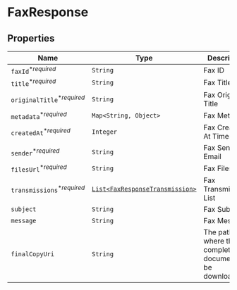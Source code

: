 

# FaxResponse



## Properties

| Name | Type | Description | Notes |
|------------ | ------------- | ------------- | -------------|
| `faxId`<sup>*_required_</sup> | ```String``` |  Fax ID  |  |
| `title`<sup>*_required_</sup> | ```String``` |  Fax Title  |  |
| `originalTitle`<sup>*_required_</sup> | ```String``` |  Fax Original Title  |  |
| `metadata`<sup>*_required_</sup> | ```Map<String, Object>``` |  Fax Metadata  |  |
| `createdAt`<sup>*_required_</sup> | ```Integer``` |  Fax Created At Timestamp  |  |
| `sender`<sup>*_required_</sup> | ```String``` |  Fax Sender Email  |  |
| `filesUrl`<sup>*_required_</sup> | ```String``` |  Fax Files URL  |  |
| `transmissions`<sup>*_required_</sup> | [```List<FaxResponseTransmission>```](FaxResponseTransmission.md) |  Fax Transmissions List  |  |
| `subject` | ```String``` |  Fax Subject  |  |
| `message` | ```String``` |  Fax Message  |  |
| `finalCopyUri` | ```String``` |  The path where the completed document can be downloaded  |  |



